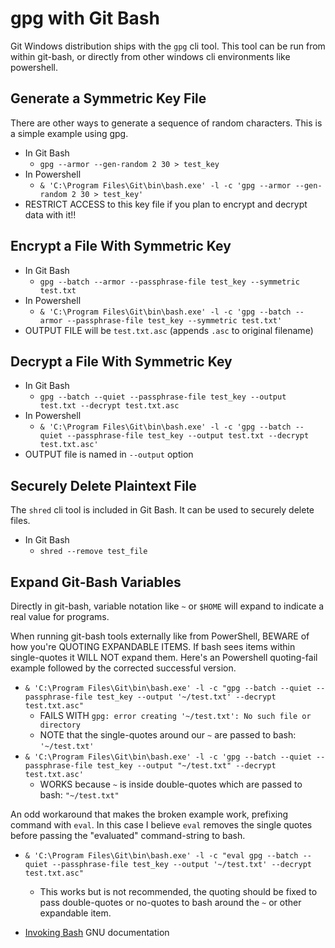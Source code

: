 # gpg with Git Bash

Git Windows distribution ships with the `gpg` cli tool. 
This tool can be run from within git-bash, or directly from other windows cli environments like powershell.

## Generate a Symmetric Key File

There are other ways to generate a sequence of random characters. This is a simple example using gpg.

* In Git Bash
  *  `gpg --armor --gen-random 2 30 > test_key`
* In Powershell
  * `& 'C:\Program Files\Git\bin\bash.exe' -l -c 'gpg --armor --gen-random 2 30 > test_key'`
* RESTRICT ACCESS to this key file if you plan to encrypt and decrypt data with it!!

## Encrypt a File With Symmetric Key

* In Git Bash
  * `gpg --batch --armor --passphrase-file test_key --symmetric test.txt`
* In Powershell
  * `& 'C:\Program Files\Git\bin\bash.exe' -l -c 'gpg --batch --armor --passphrase-file test_key --symmetric test.txt'`
* OUTPUT FILE will be `test.txt.asc` (appends `.asc` to original filename)

## Decrypt a File With Symmetric Key

* In Git Bash
  * `gpg --batch --quiet --passphrase-file test_key --output test.txt --decrypt test.txt.asc`
* In Powershell
  * `& 'C:\Program Files\Git\bin\bash.exe' -l -c 'gpg --batch --quiet --passphrase-file test_key --output test.txt --decrypt test.txt.asc'`
* OUTPUT file is named in `--output` option

## Securely Delete Plaintext File

The `shred` cli tool is included in Git Bash. It can be used to securely delete files.

* In Git Bash
  * `shred --remove test_file`

## Expand Git-Bash Variables

Directly in git-bash, variable notation like `~` or `$HOME` will expand
to indicate a real value for programs.

When running git-bash tools externally like from PowerShell, BEWARE of how you're QUOTING EXPANDABLE ITEMS. 
If bash sees items within single-quotes it WILL NOT expand them.
Here's an Powershell quoting-fail example followed by the corrected successful version.
* `& 'C:\Program Files\Git\bin\bash.exe' -l -c "gpg --batch --quiet --passphrase-file test_key --output '~/test.txt' --decrypt test.txt.asc"`
  * FAILS WITH `gpg: error creating '~/test.txt': No such file or directory`
  * NOTE that the single-quotes around our `~` are passed to bash: `'~/test.txt'`
* `& 'C:\Program Files\Git\bin\bash.exe' -l -c 'gpg --batch --quiet --passphrase-file test_key --output "~/test.txt" --decrypt test.txt.asc'`
  * WORKS because `~` is inside double-quotes which are passed to bash: `"~/test.txt"`

An odd workaround that makes the broken example work, prefixing command with `eval`.
In this case I believe `eval` removes the single quotes before passing the "evaluated"
command-string to bash.
* `& 'C:\Program Files\Git\bin\bash.exe' -l -c "eval gpg --batch --quiet --passphrase-file test_key --output '~/test.txt' --decrypt test.txt.asc"`
  * This works but is not recommended, the quoting should be fixed to 
    pass double-quotes or no-quotes to bash around the `~` or other expandable item.

* [Invoking Bash](https://www.gnu.org/software/bash/manual/html_node/Invoking-Bash.html) GNU documentation
